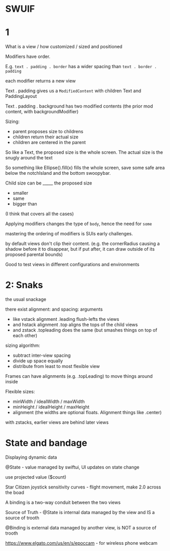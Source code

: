 # SWUIF

# 1

What is a view / how customized / sized and positioned

Modifiers have order.

E.g. `text . padding . border` has a wider spacing than `text . border . padding`

each modifier returns a new view

Text . padding  gives us a `ModifiedContent` with children Text and PaddingLayout

Text . padding . background has two modified contents (the prior mod content, with backgroundModifier)

Sizing:
  - parent proposes size to childrens
  - children return their actual size
  - children are centered in the parent

So like a Text, the proposed size is the whole screen.  The actual size is the snugly around the text

So something like
Ellipse().fill(x)  fills the whole screen, save some safe area below the notchIsland and the bottom swoopybar.

Child size can be _____ the proposed size
  - smaller
  - same
  - bigger than

(I think that covers all the cases)

Applying modifiers changes the type of `body`, hence the need for `some`

mastering the ordering of modifiers is SUIs early challenges.

by default views don't clip their content. (e.g. the cornerRadius causing a shadow
before it to disappear, but if put after, it can draw outside of its proposed parental
bounds)

Good to test views in different configurations and environments

# 2: Snaks

the usual snackage

there exist alignment: and spacing: arguments
  - like vstack alignment .leading flush-lefts the views
  - and hstack alignment .top aligns the tops of the child views
  - and zstack .topleading does the same (but smashes things on top of each other)

sizing algorithm:
  - subtract inter-view spacing
  - divide up space equally
  - distribute from least to most flexible view

Frames can have alignments (e.g. .topLeading) to move things around inside

Flexible sizes:
  - minWidth / idealWidth / maxWidth
  - minHeight / idealHeight / maxHeight
  - alignment
(the widths are optional floats. Alignment things like .center)

with zstacks, earlier views are behind later views

# State and bandage

Displaying dynamic data

@State - value managed by swiftui, UI updates on state change

use projected value ($count) 

Star Citizen joystick sensitivity curves  - flight movement, make 2.0 across the boad

A binding is a two-way conduit between the two views

Source of Truth - @State is internal data managed by the view and IS a source of trooth

@Binding is external data managed by another view, is NOT a source of trooth

https://www.elgato.com/us/en/s/epoccam - for wireless phone webcam


